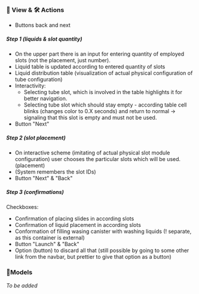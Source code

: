 ### 👀 View & 🛠 Actions
* Buttons back and next

##### Step 1 (liquids & slot quantity)
* On the upper part there is an input for entering quantity of employed slots (not the placement, just number).
* Liquid table is updated according to entered quantity of slots
* Liquid distribution table (visualization of actual physical configuration of tube configuration)
* Interactivity: 
	* Selecting tube slot, which is involved in the table highlights it for better navigation.
	* Selecting tube slot which should stay empty - according table cell blinks (changes color to 0.X seconds) and return to normal -> signaling that this slot is empty and must not be used.
* Button "Next"

##### Step 2 (slot placement)
* On interactive scheme (imitating of actual physical slot module configuration) user chooses the particular slots which will be used. (placement)
* (System remembers the slot IDs)
* Button "Next" & "Back"

##### Step 3 (confirmations)
Checkboxes:
* Confirmation of placing slides in according slots
* Confirmation of liquid placement in according slots
* Conformation of filling wasing canister with washing liquids (! separate, as this container is external)
* Button "Launch" & "Back"
* Option (button) to discard all that (still possible by going to some other link from the navbar, but prettier to give that option as a button)

### 🎨Models
*To be added*

